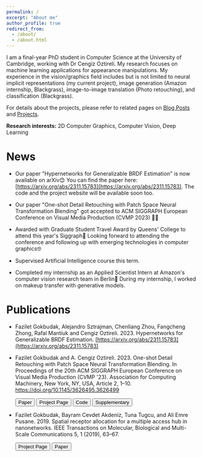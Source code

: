 ```yaml
---
permalink: /
excerpt: "About me"
author_profile: true
redirect_from: 
  - /about/
  - /about.html
---
```


I am a final-year PhD student in Computer Science at the University of Cambridge, working with Dr Cengiz Oztireli. My research focuses on machine learning applications for appearance manipulations. My experience in the vision/graphics field includes but is not limited to neural implicit representations (my current project), image generation (Amazon internship, Blackgrass), image-to-image translation (Photo retouching), and classification (Blackgrass).

For details about the projects, please refer to related pages on [Blog Posts](https://faziletgokbudak.github.io/year-archive/) and [Projects](https://faziletgokbudak.github.io/projects/).

**Research interests:** 2D Computer Graphics, Computer Vision, Deep Learning

# News
* Our paper "Hypernetworks for Generalizable BRDF Estimation" is now available on arXiv😊 You can find the paper here: [https://arxiv.org/abs/2311.15783](https://arxiv.org/abs/2311.15783). The code and the project website will be available soon too.
* Our paper "One-shot Detail Retouching with Patch Space Neural Transformation Blending" got accepted to ACM SIGGRAPH European Conference on Visual Media Production (CVMP 2023) 🎉😊
* Awarded with Graduate Student Travel Award by Queens' College to attend this year's Siggraph🎉 Looking forward to attending the conference and following up with emerging technologies in computer graphics🤓
* Supervised Artificial Intelligence course this term.

* Completed my internship as an Applied Scientist Intern at Amazon's computer vision research team in Berlin🥳 During my internship, I worked on makeup transfer with generative models.
<!---* Presented our poster entitled “Patch-adaptive Transformation Blending for One-Shot Photo Retouching” at [ICCP 2022](https://iccp2022.iccp-conference.org/), which was held in Caltech, Pasadena, August 1-3, 2022😊
* As one of the organisers, thrilled to announce the ninth Oxbridge Women in Computer Science Conference, which will be held on the 29th of April 2023 in Cambridge, UK. 👩‍💻👨‍💻 For details and registration, please check out our [website](https://fg4051.wixsite.com/oxbridgeconference).--->


# Publications

* Fazilet Gokbudak, Alejandro Sztrajman, Chenliang Zhou, Fangcheng Zhong, Rafal Mantiuk and Cengiz Oztireli. 2023. Hypernetworks for Generalizable BRDF Estimation. [https://arxiv.org/abs/2311.15783](https://arxiv.org/abs/2311.15783)
  
* Fazilet Gokbudak and A. Cengiz Oztireli. 2023. One-shot Detail Retouching with Patch Space Neural Transformation Blending. In Proceedings of the 20th ACM SIGGRAPH European Conference on Visual Media Production (CVMP '23). Association for Computing Machinery, New York, NY, USA, Article 2, 1–10. https://doi.org/10.1145/3626495.3626499
  
  <button type="button" onclick="location.href = 'https://faziletgokbudak.github.io/publications/cvmp23_4.pdf';">Paper</button>
  <button type="button" onclick="location.href = 'https://faziletgokbudak.github.io/projects/one-shot/';">Project Page</button>
  <button type="button" onclick="location.href = 'https://github.com/faziletgokbudak/One-shot-Photo-Retouching';">Code</button>
  <button type="button" onclick="location.href = 'https://dl.acm.org/doi/abs/10.1145/3626495.3626499?file=Supp.zip';">Supplementary</button>

* Fazilet Gokbudak, Bayram Cevdet Akdeniz, Tuna Tugcu, and Ali Emre Pusane. 2019. Spatial receptor allocation for a multiple access hub in nanonetworks. IEEE Transactions on Molecular, Biological and Multi-Scale Communications 5, 1 (2019), 63–67.

  <button type="button" onclick="location.href = 'https://faziletgokbudak.github.io/projects/mol-comm/';">Project Page</button>
  <button type="button" onclick="location.href = 'https://faziletgokbudak.github.io/publications/SpatialReceptorAllocation.pdf';">Paper</button>

